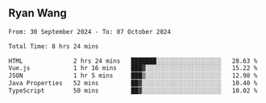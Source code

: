 ## Ryan Wang

<!--START_SECTION:waka-->

```txt
From: 30 September 2024 - To: 07 October 2024

Total Time: 8 hrs 24 mins

HTML              2 hrs 24 mins   ███████░░░░░░░░░░░░░░░░░░   28.63 %
Vue.js            1 hr 16 mins    ███▓░░░░░░░░░░░░░░░░░░░░░   15.22 %
JSON              1 hr 5 mins     ███▒░░░░░░░░░░░░░░░░░░░░░   12.98 %
Java Properties   52 mins         ██▓░░░░░░░░░░░░░░░░░░░░░░   10.40 %
TypeScript        50 mins         ██▓░░░░░░░░░░░░░░░░░░░░░░   10.02 %
```

<!--END_SECTION:waka-->
